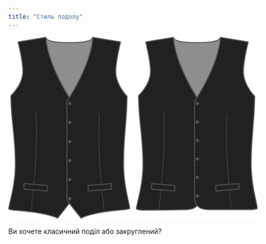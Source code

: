 ```yaml
---
title: "Стиль подолу"
---
```


![Стиль подолу](hemstyle.svg)

Ви хочете класичний поділ або закруглений?




